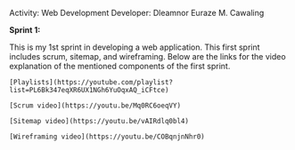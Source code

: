 Activity: Web Development
Developer: Dleamnor Euraze M. Cawaling

**Sprint 1:**

This is my 1st sprint in developing a web application. This first sprint includes scrum, sitemap, and wireframing. 
Below are the links for the video explanation of the mentioned components of the first sprint.
	
	[Playlists](https://youtube.com/playlist?list=PL6Bk347eqXR6UX1NGh6YuOqxAQ_iCFtce)

	[Scrum video](https://youtu.be/Mq0RC6oeqVY) 		

	[Sitemap video](https://youtu.be/vAIRdlq0bl4)

	[Wireframing video](https://youtu.be/COBqnjnNhr0)  	